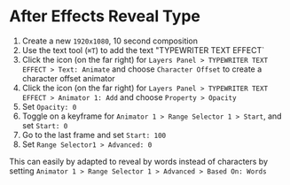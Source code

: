 # After Effects Reveal Type

1. Create a new `1920x1080`, 10 second composition
2. Use the text tool (`⌘T`) to add the text "TYPEWRITER TEXT EFFECT`
3. Click the icon (on the far right) for `Layers Panel > TYPEWRITER TEXT EFFECT > Text: Animate` and choose `Character Offset` to create a character offset animator
4. Click the icon (on the far right) for `Layers Panel > TYPEWRITER TEXT EFFECT > Animator 1: Add` and choose `Property > Opacity`
5. Set `Opacity: 0`
6. Toggle on a keyframe for `Animator 1 > Range Selector 1 > Start`, and set `Start: 0`
7. Go to the last frame and set `Start: 100`
8. Set `Range Selector1 > Advanced: 0`

This can easily by adapted to reveal by words instead of characters by setting `Animator 1 > Range Selector 1 > Advanced > Based On: Words`
